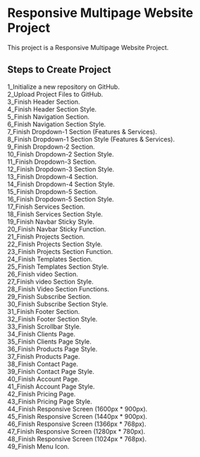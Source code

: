 # Responsive Multipage Website Project

This project is a Responsive Multipage Website Project.

## Steps to Create Project

1_Initialize a new repository on GitHub.  
2_Upload Project Files to GitHub.  
3_Finish Header Section.  
4_Finish Header Section Style.  
5_Finish Navigation Section.  
6_Finish Navigation Section Style.  
7_Finish Dropdown-1 Section (Features & Services).  
8_Finish Dropdown-1 Section Style (Features & Services).  
9_Finish Dropdown-2 Section.  
10_Finish Dropdown-2 Section Style.  
11_Finish Dropdown-3 Section.  
12_Finish Dropdown-3 Section Style.  
13_Finish Dropdown-4 Section.  
14_Finish Dropdown-4 Section Style.  
15_Finish Dropdown-5 Section.  
16_Finish Dropdown-5 Section Style.  
17_Finish Services Section.  
18_Finish Services Section Style.  
19_Finish Navbar Sticky Style.  
20_Finish Navbar Sticky Function.  
21_Finish Projects Section.  
22_Finish Projects Section Style.  
23_Finish Projects Section Function.  
24_Finish Templates Section.  
25_Finish Templates Section Style.  
26_Finish video Section.  
27_Finish video Section Style.  
28_Finish Video Section Functions.  
29_Finish Subscribe Section.  
30_Finish Subscribe Section Style.  
31_Finish Footer Section.  
32_Finish Footer Section Style.  
33_Finish Scrollbar Style.  
34_Finish Clients Page.  
35_Finish Clients Page Style.  
36_Finish Products Page Style.  
37_Finish Products Page.  
38_Finish Contact Page.  
39_Finish Contact Page Style.  
40_Finish Account Page.  
41_Finish Account Page Style.  
42_Finish Pricing Page.  
43_Finish Pricing Page Style.  
44_Finish Responsive Screen (1600px * 900px).  
45_Finish Responsive Screen (1440px * 900px).  
46_Finish Responsive Screen (1366px * 768px).  
47_Finish Responsive Screen (1280px * 780px).  
48_Finish Responsive Screen (1024px * 768px).  
49_Finish Menu Icon.  




